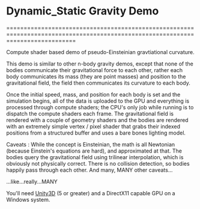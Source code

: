 
# Dynamic_Static Gravity Demo

================================================================================================================================

Compute shader based demo of pseudo-Einsteinian gravtiational curvature.

This demo is similar to other n-body gravity demos, except that none of the bodies communicate their gravitational force to each other, rather each body communicates its mass (they are point masses) and position to the gravitational field, the field then communicates its curvature to each body.

Once the initial speed, mass, and position for each body is set and the simulation begins, all of the data is uploaded to the GPU and everything is processed through compute shaders; the CPU's only job while running is to dispatch the compute shaders each frame.  The gravitational field is rendered with a couple of geometry shaders and the bodies are rendered with an extremely simple vertex / pixel shader that grabs their indexed positions from a structured buffer and uses a bare bones lighting model.

Caveats :
While the concept is Einsteinian, the math is all Newtonian (because Einstein's equations are hard), and approximated at that.
The bodies query the gravitational field using trilinear interpolation, which is obviously not physically correct.
There is no collision detection, so bodies happily pass through each other.
And many, MANY other caveats...

...like...really...MANY

You'll need [Unity3D](http://unity3d.com/) (5 or greater) and a DirectX11 capable GPU on a Windows system.
